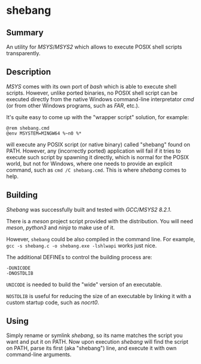 shebang
=======

Summary
-------
An utility for _MSYS_/_MSYS2_ which allows to execute POSIX shell scripts transparently.

Description
-----------
_MSYS_ comes with its own port of _bash_ which is able to execute shell scripts. However,
unlike ported binaries, no POSIX shell script can be executed directly from the native
Windows command-line interpretator _cmd_ (or from other Windows programs, such as _FAR_,
etc.).

It's quite easy to come up with the "wrapper script" solution, for example:

    @rem shebang.cmd
    @env MSYSTEM=MINGW64 %~n0 %*

will execute any POSIX script (or native binary) called "shebang" found on PATH. However,
any (incorrectly ported) application will fail if it tries to execute such script by
spawning it directly, which is normal for the POSIX world, but not for Windows, where one
needs to provide an explicit command, such as `cmd /C shebang.cmd`. This is where _shebang_
comes to help.

Building
--------
_Shebang_ was successfully built and tested with _GCC/MSYS2 8.2.1_.

There is a _meson_ project script provided with the distribution. You will need
_meson_, _python3_ and _ninja_ to make use of it.

However, `shebang` could be also compiled in the command line. For example,
`gcc -s shebang.c -o shebang.exe -lshlwapi` works just nice.

The additional DEFINEs to control the building process are:

    -DUNICODE
    -DNOSTDLIB

`UNICODE` is needed to build the "wide" version of an executable.

`NOSTDLIB` is useful for reducing the size of an executable by linking it with
a custom startup code, such as _nocrt0_.

Using
-----
Simply rename or symlink _shebang_, so its name matches the script you want and put it on PATH.
Now upon execution _shebang_ will find the script on PATH, parse its first (aka "shebang") line,
and execute it with own command-line arguments.
